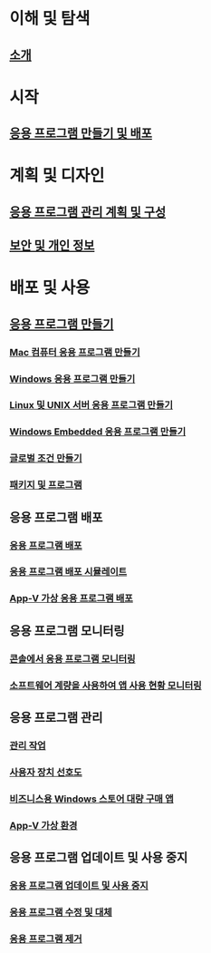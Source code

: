 # 이해 및 탐색
## [소개](understand/introduction-to-application-management.md)

# 시작
## [응용 프로그램 만들기 및 배포](get-started/create-and-deploy-an-application.md)

# 계획 및 디자인
## [응용 프로그램 관리 계획 및 구성](plan-design/plan-for-and-configure-application-management.md)
## [보안 및 개인 정보](plan-design/security-and-privacy-for-application-management.md)

# 배포 및 사용

## [응용 프로그램 만들기](deploy-use/create-applications.md)
### [Mac 컴퓨터 응용 프로그램 만들기](get-started/creating-mac-computer-applications.md)
### [Windows 응용 프로그램 만들기](get-started/creating-windows-applications.md)
### [Linux 및 UNIX 서버 응용 프로그램 만들기](get-started/creating-linux-and-unix-server-applications.md)
### [Windows Embedded 응용 프로그램 만들기](get-started/creating-windows-embedded-applications.md)
### [글로벌 조건 만들기](deploy-use/create-global-conditions.md)
### [패키지 및 프로그램](deploy-use/packages-and-programs.md)

## 응용 프로그램 배포
### [응용 프로그램 배포](deploy-use/deploy-applications.md)
### [응용 프로그램 배포 시뮬레이트](deploy-use/simulate-application-deployments.md)
### [App-V 가상 응용 프로그램 배포](get-started/deploying-app-v-virtual-applications.md)

## 응용 프로그램 모니터링
### [콘솔에서 응용 프로그램 모니터링](deploy-use/monitor-applications-from-the-console.md)
### [소프트웨어 계량을 사용하여 앱 사용 현황 모니터링](deploy-use/monitor-app-usage-with-software-metering.md)

## 응용 프로그램 관리
### [관리 작업](deploy-use/management-tasks-applications.md)
### [사용자 장치 선호도](deploy-use/link-users-and-devices-with-user-device-affinity.md)
### [비즈니스용 Windows 스토어 대량 구매 앱](deploy-use/manage-apps-from-the-windows-store-for-business.md)
### [App-V 가상 환경](deploy-use/create-app-v-virtual-environments.md)

## 응용 프로그램 업데이트 및 사용 중지
### [응용 프로그램 업데이트 및 사용 중지](deploy-use/update-and-retire-applications.md)
### [응용 프로그램 수정 및 대체](deploy-use/revise-and-supersede-applications.md)
### [응용 프로그램 제거](deploy-use/uninstall-applications.md)
